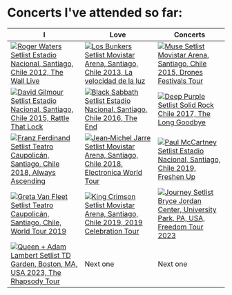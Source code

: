 # Concerts I've attended so far:

| I  | Love | Concerts |
|-----------|-----------|-----------|
| <a href="https://www.setlist.fm/setlist/roger-waters/2012/estadio-nacional-santiago-chile-5bdeeb04.html" title="Roger Waters Setlist Estadio Nacional, Santiago, Chile 2012, The Wall Live" target="_blank"><img src="https://www.setlist.fm/widgets/setlist-image-v1?id=5bdeeb04&size=thumb" alt="Roger Waters Setlist Estadio Nacional, Santiago, Chile 2012, The Wall Live" style="border: 0;" /></a> | <a href="https://www.setlist.fm/setlist/los-bunkers/2013/movistar-arena-santiago-chile-4bc6eba6.html" title="Los Bunkers Setlist Movistar Arena, Santiago, Chile 2013, La velocidad de la luz" target="_blank"><img src="https://www.setlist.fm/widgets/setlist-image-v1?id=4bc6eba6&size=thumb" alt="Los Bunkers Setlist Movistar Arena, Santiago, Chile 2013, La velocidad de la luz" style="border: 0;" /></a> | <a href="https://www.setlist.fm/setlist/muse/2015/movistar-arena-santiago-chile-5bf463c8.html" title="Muse Setlist Movistar Arena, Santiago, Chile 2015, Drones Festivals Tour" target="_blank"><img src="https://www.setlist.fm/widgets/setlist-image-v1?id=5bf463c8&size=thumb" alt="Muse Setlist Movistar Arena, Santiago, Chile 2015, Drones Festivals Tour" style="border: 0;"/></a> |
| <a href="https://www.setlist.fm/setlist/david-gilmour/2015/estadio-nacional-santiago-chile-4bf22f72.html" title="David Gilmour Setlist Estadio Nacional, Santiago, Chile 2015, Rattle That Lock" target="_blank"><img src="https://www.setlist.fm/widgets/setlist-image-v1?id=4bf22f72&size=thumb" alt="David Gilmour Setlist Estadio Nacional, Santiago, Chile 2015, Rattle That Lock" style="border: 0;" /></a>| <a href="https://www.setlist.fm/setlist/black-sabbath/2016/estadio-nacional-santiago-chile-2bfa6c4a.html" title="Black Sabbath Setlist Estadio Nacional, Santiago, Chile 2016, The End" target="_blank"><img src="https://www.setlist.fm/widgets/setlist-image-v1?id=2bfa6c4a&size=thumb" alt="Black Sabbath Setlist Estadio Nacional, Santiago, Chile 2016, The End" style="border: 0;" /></a> | <a href="https://www.setlist.fm/setlist/deep-purple/2017/movistar-arena-santiago-chile-13e05d81.html" title="Deep Purple Setlist Solid Rock Chile 2017, The Long Goodbye" target="_blank"><img src="https://www.setlist.fm/widgets/setlist-image-v1?id=13e05d81&size=thumb" alt="Deep Purple Setlist Solid Rock Chile 2017, The Long Goodbye" style="border: 0;" /></a> |
| <a href="https://www.setlist.fm/setlist/franz-ferdinand/2018/teatro-caupolican-santiago-chile-73e95a49.html" title="Franz Ferdinand Setlist Teatro Caupolicán, Santiago, Chile 2018, Always Ascending" target="_blank"><img src="https://www.setlist.fm/widgets/setlist-image-v1?id=73e95a49&size=thumb" alt="Franz Ferdinand Setlist Teatro Caupolicán, Santiago, Chile 2018, Always Ascending" style="border: 0;" /></a> | <a href="https://www.setlist.fm/setlist/jeanmichel-jarre/2018/movistar-arena-santiago-chile-13ef65e1.html" title="Jean‐Michel Jarre Setlist Movistar Arena, Santiago, Chile 2018, Electronica World Tour" target="_blank"><img src="https://www.setlist.fm/widgets/setlist-image-v1?id=13ef65e1&size=thumb" alt="Jean‐Michel Jarre Setlist Movistar Arena, Santiago, Chile 2018, Electronica World Tour" style="border: 0;" /></a>| <a href="https://www.setlist.fm/setlist/paul-mccartney/2019/estadio-nacional-santiago-chile-392654f.html" title="Paul McCartney Setlist Estadio Nacional, Santiago, Chile 2019, Freshen Up" target="_blank"><img src="https://www.setlist.fm/widgets/setlist-image-v1?id=392654f&size=thumb" alt="Paul McCartney Setlist Estadio Nacional, Santiago, Chile 2019, Freshen Up" style="border: 0;" /></a> |
| <a href="https://www.setlist.fm/setlist/greta-van-fleet/2019/teatro-caupolican-santiago-chile-2b939c7a.html" title="Greta Van Fleet Setlist Teatro Caupolicán, Santiago, Chile, World Tour 2019" target="_blank"><img src="https://www.setlist.fm/widgets/setlist-image-v1?id=2b939c7a&size=thumb" alt="Greta Van Fleet Setlist Teatro Caupolicán, Santiago, Chile, World Tour 2019" style="border: 0;" /></a> | <a href="https://www.setlist.fm/setlist/king-crimson/2019/movistar-arena-santiago-chile-7b9daaa8.html" title="King Crimson Setlist Movistar Arena, Santiago, Chile 2019, 2019 Celebration Tour" target="_blank"><img src="https://www.setlist.fm/widgets/setlist-image-v1?id=7b9daaa8&size=thumb" alt="King Crimson Setlist Movistar Arena, Santiago, Chile 2019, 2019 Celebration Tour" style="border: 0;" /></a> | <a href="https://www.setlist.fm/setlist/journey/2023/bryce-jordan-center-university-park-pa-7bba36bc.html" title="Journey Setlist Bryce Jordan Center, University Park, PA, USA, Freedom Tour 2023" target="_blank"><img src="https://www.setlist.fm/widgets/setlist-image-v1?id=7bba36bc&size=thumb" alt="Journey Setlist Bryce Jordan Center, University Park, PA, USA, Freedom Tour 2023" style="border: 0;" /></a> |
| <a href="https://www.setlist.fm/setlist/queen-adam-lambert/2023/td-garden-boston-ma-ba0b9ee.html" title="Queen + Adam Lambert Setlist TD Garden, Boston, MA, USA 2023, The Rhapsody Tour" target="_blank"><img src="https://www.setlist.fm/widgets/setlist-image-v1?id=ba0b9ee&size=thumb" alt="Queen + Adam Lambert Setlist TD Garden, Boston, MA, USA 2023, The Rhapsody Tour" style="border: 0;" /></a> | Next one | Next one |
